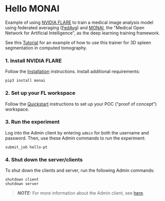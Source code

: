 # Hello MONAI

Example of using [NVIDIA FLARE](https://nvidia.github.io/NVFlare) to train a medical image analysis model using federated averaging ([FedAvg]([FedAvg](https://arxiv.org/abs/1602.05629))) and [MONAI](https://monai.io/), the "Medical Open Network for Artificial Intelligence", as the deep learning training framework.

See this [Tutorial](https://github.com/Project-MONAI/tutorials/tree/master/federated_learning/nvflare/nvflare_spleen_example) for an example of how to use this trainer for 3D spleen segmentation in computed tomography.

### 1. Install NVIDIA FLARE

Follow the [Installation](https://nvidia.github.io/NVFlare/installation.html) instructions.
Install additional requirements:

```
pip3 install monai
```

### 2. Set up your FL workspace

Follow the [Quickstart](https://nvidia.github.io/NVFlare/quickstart.html) instructions to set up your POC ("proof of concept") workspace.

### 3. Run the experiment

Log into the Admin client by entering `admin` for both the username and password.
Then, use these Admin commands to run the experiment:

```
submit_job hello-pt
```


### 4. Shut down the server/clients

To shut down the clients and server, run the following Admin commands:
```
shutdown client
shutdown server
```

> **_NOTE:_** For more information about the Admin client, see [here](https://nvidia.github.io/NVFlare/user_guide/admin_commands.html).
